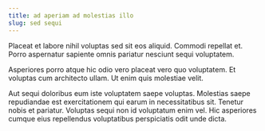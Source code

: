 ```yaml
---
title: ad aperiam ad molestias illo
slug: sed sequi
---
```


Placeat et labore nihil voluptas sed sit eos aliquid. Commodi repellat et. Porro aspernatur sapiente omnis pariatur nesciunt sequi voluptatem.

Asperiores porro atque hic odio vero placeat vero quo voluptatem. Et voluptas cum architecto ullam. Ut enim quis molestiae velit.

Aut sequi doloribus eum iste voluptatem saepe voluptas. Molestias saepe repudiandae est exercitationem qui earum in necessitatibus sit. Tenetur nobis et pariatur. Voluptas sequi non id voluptatum enim vel. Hic asperiores cumque eius repellendus voluptatibus perspiciatis odit unde dicta.
